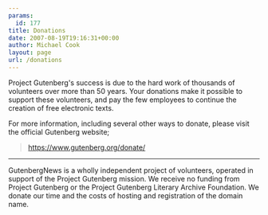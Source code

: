 ```yaml
---
params:
  id: 177
title: Donations
date: 2007-08-19T19:16:31+00:00
author: Michael Cook
layout: page
url: /donations
---
```

Project Gutenberg's success is due to the hard work of thousands of volunteers over more than 50 years. Your donations make it possible to support these volunteers, and pay the few employees to continue the creation of free electronic texts.

For more information, including several other ways to donate, please visit the official Gutenberg website;

> <a href="https://www.gutenberg.org/donate/">https://www.gutenberg.org/donate/</a>

---

GutenbergNews is a wholly independent project of volunteers, operated in support of the Project Gutenberg mission. We receive no funding from Project Gutenberg or the Project Gutenberg Literary Archive Foundation. We donate our time and the costs of hosting and registration of the domain name.

